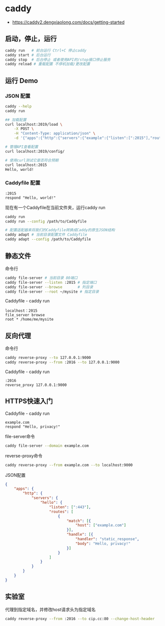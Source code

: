 # caddy

- https://caddy2.dengxiaolong.com/docs/getting-started

## 启动，停止，运行

```bash
caddy run   # 前台运行 Ctrl+C 停止caddy
caddy start # 后台运行
caddy stop  # 后台停止 或者使用API的/stop接口停止服务
caddy reload # 重载配置 不停机加载/更改配置
```

## 运行 Demo

### JSON 配置

```bash
caddy --help
caddy run

## 加载配置
curl localhost:2019/load \
	-X POST \
	-H "Content-Type: application/json" \
	-d '{"apps":{"http":{"servers":{"example":{"listen":[":2015"],"routes":[{"handle":[{"handler":"static_response","body":"Hello, world!"}]}]}}}}}'

# 管理API查看配置
curl localhost:2019/config/

# 使用curl测试它是否符合预期
curl localhost:2015
Hello, world!

```

### Caddyfile 配置

``` Caddyfile
:2015
respond "Hello, world!"
```

现在有一个Caddyfile在当前文件夹，运行caddy run

```bash
caddy run
caddy run --config /path/to/Caddyfile

# 配置适配器来将我们的Caddyfile转换成Caddy的原生JSON结构
caddy adapt # 当前目录配置文件 Caddyfile
caddy adapt --config /path/to/Caddyfile
```

## 静态文件

命令行

```bash
caddy file-server # 当前目录 80端口
caddy file-server --listen :2015 # 指定端口
caddy file-server --browse       # 列目录
caddy file-server --root ~/mysite # 指定目录
```

Caddyfile - caddy run

```text
localhost：2015
file_server browse
root * /home/me/mysite
```

## 反向代理

命令行

```bash
caddy reverse-proxy --to 127.0.0.1:9000
caddy reverse-proxy --from :2016 --to 127.0.0.1:9000
```

Caddyfile - caddy run

```text
:2016
reverse_proxy 127.0.0.1:9000
```

## HTTPS快速入门

Caddyfile - caddy run

```
example.com
respond "Hello, privacy!"
```

file-server命令

```bash
caddy file-server --domain example.com
```

reverse-proxy命令

```bash
caddy reverse-proxy --from example.com --to localhost:9000
```

JSON配置

```json
{
	"apps": {
		"http": {
			"servers": {
				"hello": {
					"listen": [":443"],
					"routes": [
						{
							"match": [{
								"host": ["example.com"]
							}],
							"handle": [{
								"handler": "static_response",
								"body": "Hello, privacy!"
							}]
						}
					]
				}
			}
		}
	}
}
```


## 实验室

代理到指定域名，并修改host请求头为指定域名

```bash
caddy reverse-proxy --from :2016 --to cip.cc:80 --change-host-header
```

